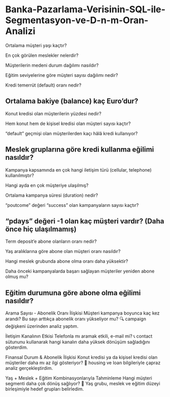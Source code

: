 # Banka-Pazarlama-Verisinin-SQL-ile-Segmentasyon-ve-D-n-m-Oran-Analizi

Ortalama müşteri yaşı kaçtır?

En çok görülen meslekler nelerdir?

Müşterilerin medeni durum dağılımı nasıldır?

Eğitim seviyelerine göre müşteri sayısı dağılımı nedir?

Kredi temerrüt (default) oranı nedir?

Ortalama bakiye (balance) kaç Euro’dur?
----------------------------------------------------------------------

Konut kredisi olan müşterilerin yüzdesi nedir?

Hem konut hem de kişisel kredisi olan müşteri sayısı kaçtır?

“default” geçmişi olan müşterilerden kaçı hâlâ kredi kullanıyor?

Meslek gruplarına göre kredi kullanma eğilimi nasıldır?
----------------------------------------------------------------------
Kampanya kapsamında en çok hangi iletişim türü (cellular, telephone) kullanılmıştır?

Hangi ayda en çok müşteriye ulaşılmış?

Ortalama kampanya süresi (duration) nedir?

“poutcome” değeri “success” olan kampanyaların sayısı kaçtır?

“pdays” değeri -1 olan kaç müşteri vardır? (Daha önce hiç ulaşılmamış)
-----------------------------------------------------------------------
Term deposit’e abone olanların oranı nedir?

Yaş aralıklarına göre abone olan müşteri oranı nasıldır?

Hangi meslek grubunda abone olma oranı daha yüksektir?

Daha önceki kampanyalarda başarı sağlayan müşteriler yeniden abone olmuş mu?

Eğitim durumuna göre abone olma eğilimi nasıldır?
----------------------------------------------------------------------

Arama Sayısı - Abonelik Oranı İlişkisi
Müşteri kampanya boyunca kaç kez arandı? Bu sayı arttıkça abonelik oranı yükseliyor mu?
🔍 campaign değişkeni üzerinden analiz yaptım.

İletişim Kanalının Etkisi
Telefonla mı aramak etkili, e-mail mi?
📞 contact sütununu kullanarak hangi kanalın daha yüksek dönüşüm sağladığını gösterdim.

Finansal Durum & Abonelik İlişkisi
Konut kredisi ya da kişisel kredisi olan müşteriler daha mı az ilgi gösteriyor?
🏦 housing ve loan bilgileriyle çapraz analiz gerçekleştirdim.

Yaş + Meslek + Eğitim Kombinasyonlarıyla Tahminleme
Hangi müşteri segmenti daha çok dönüş sağlıyor?
🎯 Yaş grubu, meslek ve eğitim düzeyi birleşimiyle hedef grupları belirledim.

